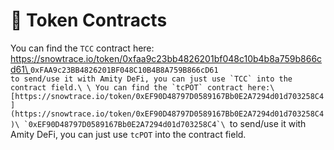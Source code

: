 # 📔 Token Contracts

You can find the `TCC` contract here:\
[https://snowtrace.io/token/0xfaa9c23bb4826201bf048c10b4b8a759b866cd61\
](https://snowtrace.io/token/0xfaa9c23bb4826201bf048c10b4b8a759b866cd61)`0xFAA9c23BB4826201BF048C10B4B8A759B866cD61`\
``to send/use it with Amity DeFi, you can just use `TCC` into the contract field.\
\
You can find the `tcPOT` contract here:\
[https://snowtrace.io/token/0xEF90D48797D0589167Bb0E2A7294d01d703258C4](https://snowtrace.io/token/0xEF90D48797D0589167Bb0E2A7294d01d703258C4)\
`0xEF90D48797D0589167Bb0E2A7294d01d703258C4`\
``to send/use it with Amity DeFi, you can just use `tcPOT` into the contract field.
